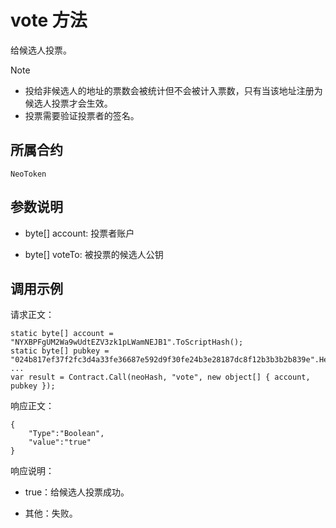 # vote 方法

给候选人投票。

> [!Note]
>
> - 投给非候选人的地址的票数会被统计但不会被计入票数，只有当该地址注册为候选人投票才会生效。
> - 投票需要验证投票者的签名。

## 所属合约

	NeoToken

## 参数说明

- byte[] account: 投票者账户

- byte[] voteTo: 被投票的候选人公钥

## 调用示例

请求正文：

```
static byte[] account = "NYXBPFgUM2Wa9wUdtEZV3zk1pLWamNEJB1".ToScriptHash();
static byte[] pubkey = "024b817ef37f2fc3d4a33fe36687e592d9f30fe24b3e28187dc8f12b3b3b2b839e".HexToBytes();
...
var result = Contract.Call(neoHash, "vote", new object[] { account, pubkey });
```

响应正文：

```
{
	"Type":"Boolean",
	"value":"true"
}
```

响应说明：

- true：给候选人投票成功。

- 其他：失败。
